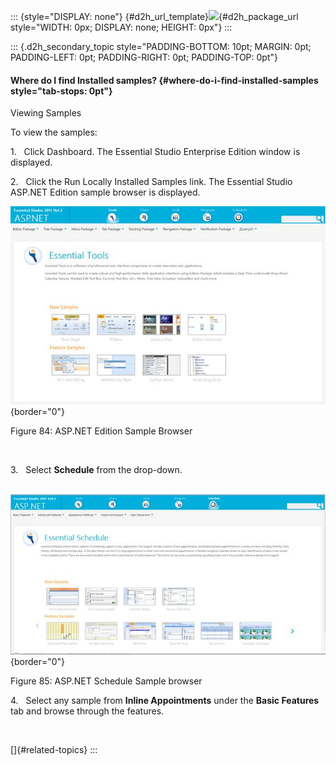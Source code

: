 ::: {style="DISPLAY: none"}
[](ms-xhelp:///?Id=d2h_url_template){#d2h_url_template}![](!package_url!){#d2h_package_url style="WIDTH: 0px; DISPLAY: none; HEIGHT: 0px"}
:::

::: {.d2h_secondary_topic style="PADDING-BOTTOM: 10pt; MARGIN: 0pt; PADDING-LEFT: 0pt; PADDING-RIGHT: 0pt; PADDING-TOP: 0pt"}
#### Where do I find Installed samples? {#where-do-i-find-installed-samples style="tab-stops: 0pt"}

Viewing Samples

To view the samples:

1.   Click Dashboard. The Essential Studio Enterprise Edition window is displayed.

2.   Click the Run Locally Installed Samples link. The Essential Studio ASP.NET Edition sample browser is displayed.

![Description: Description: C:\\Users\\krishnarajd\\Desktop\\toolsweb.png](ImagesExt/image71_87.jpg){border="0"}

Figure 84: ASP.NET Edition Sample Browser

 

3.   Select **Schedule** from the drop-down.

 ![](ImagesExt/image71_88.jpg){border="0"}

Figure 85: ASP.NET Schedule Sample browser

4.   Select any sample from **Inline Appointments** under the **Basic Features** tab and browse through the features.

 

[]{#related-topics}
:::
